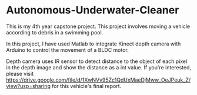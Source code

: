 # Autonomous-Underwater-Cleaner

This is my 4th year capstone project. This project involves moving a vehicle according to debris in a swimming pool.

In this project, I have used Matlab to integrate Kinect depth camera with Arduino to control the movement of a BLDC motor.

Depth camera uses IR sensor to detect distance to the object of each pixel in the depth image and show the distance as a int value. If you're interested, please visit https://drive.google.com/file/d/1XwNVv95Zc1QdUxMaeDjMww_OeJPeuk_Z/view?usp=sharing for this vehicle's final report.
